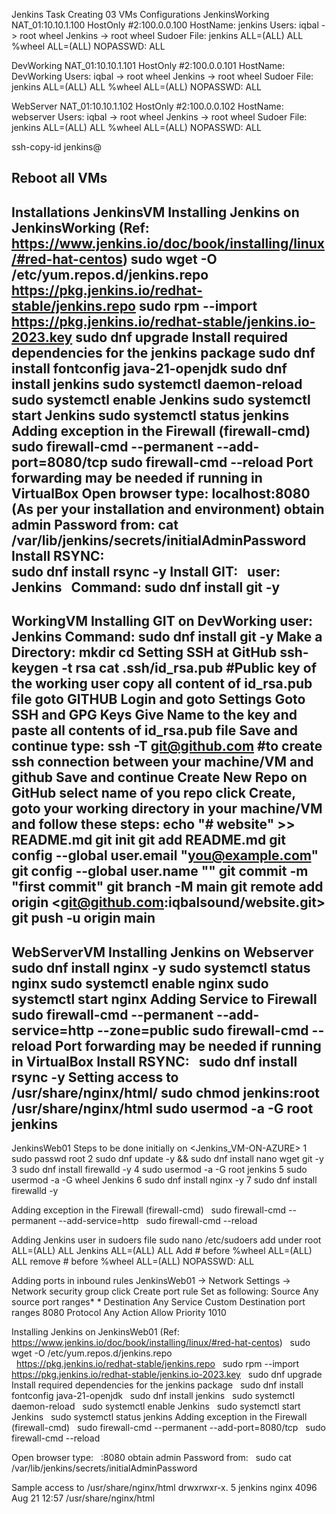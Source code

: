 Jenkins Task
Creating 03 VMs
Configurations
JenkinsWorking
	NAT_01:10.10.1.100
	HostOnly #2:100.0.0.100
	HostName: jenkins
	Users:
		iqbal -> root wheel
		Jenkins -> root wheel
	Sudoer File:
		jenkins ALL=(ALL)       ALL
		%wheel  ALL=(ALL)       NOPASSWD: ALL
		
DevWorking
	NAT_01:10.10.1.101
	HostOnly #2:100.0.0.101
	HostName: DevWorking
	Users:
		iqbal -> root wheel
		Jenkins -> root wheel
	Sudoer File:
		jenkins ALL=(ALL)       ALL
		%wheel  ALL=(ALL)       NOPASSWD: ALL
		
WebServer
	NAT_01:10.10.1.102
	HostOnly #2:100.0.0.102
	HostName: webserver
	Users:
		iqbal -> root wheel
		Jenkins -> root wheel
	Sudoer File:
		jenkins ALL=(ALL)       ALL
		%wheel  ALL=(ALL)       NOPASSWD: ALL
		
ssh-copy-id jenkins@<all-VMs>

Reboot all VMs
------------------------------------------------------
Installations
JenkinsVM
Installing Jenkins on JenkinsWorking (Ref: https://www.jenkins.io/doc/book/installing/linux/#red-hat-centos)
	sudo wget -O /etc/yum.repos.d/jenkins.repo \
   		 https://pkg.jenkins.io/redhat-stable/jenkins.repo
	sudo rpm --import https://pkg.jenkins.io/redhat-stable/jenkins.io-2023.key
	sudo dnf upgrade
Install required dependencies for the jenkins package
	sudo dnf install fontconfig java-21-openjdk
	sudo dnf install jenkins
	sudo systemctl daemon-reload
	sudo systemctl enable Jenkins
	sudo systemctl start Jenkins
	sudo systemctl status jenkins
Adding exception in the Firewall (firewall-cmd)
	sudo firewall-cmd --permanent --add-port=8080/tcp
	sudo firewall-cmd --reload
Port forwarding may be needed if running in VirtualBox
Open browser type:
	localhost:8080 (As per your installation and environment)
obtain admin Password from:
	cat /var/lib/jenkins/secrets/initialAdminPassword
Install RSYNC:	
	 sudo dnf install rsync -y
Install GIT:
 	user: Jenkins
 	Command: sudo dnf install git -y
-----------------------------------------------------
WorkingVM
Installing GIT on DevWorking
	user: Jenkins
	Command: sudo dnf install git -y
	Make a Directory: mkdir <website>
			  cd <website>
Setting SSH at GitHub
	ssh-keygen -t rsa 
	cat .ssh/id_rsa.pub #Public key of the working user
	copy all content of id_rsa.pub file
	goto GITHUB
	Login and goto Settings
	Goto SSH and GPG Keys
	Give Name to the key and paste all contents of id_rsa.pub file
	Save and continue
	type:
	ssh -T git@github.com #to create ssh connection between your machine/VM and github
	Save and continue
Create New Repo on GitHub
	select name of you repo
	click Create, goto your working directory in your machine/VM and follow these steps:
	echo "# website" >> README.md
	git init
	git add README.md
  	git config --global user.email "<you@example.com>"
  	git config --global user.name "<Your Name>"
	git commit -m "first commit"
	git branch -M main
	git remote add origin <git@github.com:iqbalsound/website.git>
	git push -u origin main
-----------------------------------------------------
WebServerVM
Installing Jenkins on Webserver
	sudo dnf install nginx -y
	sudo systemctl status nginx
	sudo systemctl enable nginx
	sudo systemctl start nginx
	Adding Service to Firewall
	sudo firewall-cmd --permanent --add-service=http --zone=public
	sudo firewall-cmd --reload
Port forwarding may be needed if running in VirtualBox
Install RSYNC:
 	 sudo dnf install rsync -y
Setting access to /usr/share/nginx/html/
	sudo chmod jenkins:root /usr/share/nginx/html
	sudo usermod -a -G root jenkins
------------------------------------------------------

JenkinsWeb01
Steps to be done initially on <Jenkins_VM-ON-AZURE>
 	1  sudo passwd root
	2  sudo dnf update -y && sudo dnf install nano wget git -y
	3  sudo dnf install firewalld -y
	4  sudo usermod -a -G root jenkins
	5  sudo usermod -a -G wheel Jenkins
	6  sudo dnf install nginx -y
	7  sudo dnf install firewalld -y

Adding exception in the Firewall (firewall-cmd)
 	sudo firewall-cmd --permanent --add-service=http
 	sudo firewall-cmd --reload

Adding Jenkins user in sudoers file
	sudo nano /etc/sudoers
	add under 	root 	ALL=(ALL)	ALL
			Jenkins	ALL=(ALL)	ALL
	Add # before 	%wheel ALL=(ALL)        ALL
	remove # before %wheel  ALL=(ALL)       NOPASSWD: ALL

Adding ports in inbound rules
	JenkinsWeb01 -> Network Settings -> Network security group click Create port rule
	Set as following:
	Source 				Any
	source port ranges*		 *
	Destination			Any
	Service				Custom
	Destination port ranges		8080
	Protocol			Any
	Action				Allow
	Priority			1010

Installing Jenkins on JenkinsWeb01 (Ref: https://www.jenkins.io/doc/book/installing/linux/#red-hat-centos)
 	sudo wget -O /etc/yum.repos.d/jenkins.repo \
   		 https://pkg.jenkins.io/redhat-stable/jenkins.repo
 	sudo rpm --import https://pkg.jenkins.io/redhat-stable/jenkins.io-2023.key
 	sudo dnf upgrade
Install required dependencies for the jenkins package
 	sudo dnf install fontconfig java-21-openjdk
 	sudo dnf install jenkins
 	sudo systemctl daemon-reload
 	sudo systemctl enable Jenkins
 	sudo systemctl start Jenkins
 	sudo systemctl status jenkins
Adding exception in the Firewall (firewall-cmd)
 	sudo firewall-cmd --permanent --add-port=8080/tcp
 	sudo firewall-cmd --reload

Open browser type:
 	<publicIP>:8080
obtain admin Password from:
 	sudo cat /var/lib/jenkins/secrets/initialAdminPassword


Sample access to /usr/share/nginx/html
	drwxrwxr-x. 5 jenkins nginx 4096 Aug 21 12:57 /usr/share/nginx/html























